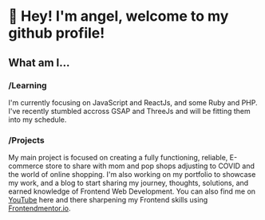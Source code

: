 # 👋 Hey! I'm angel, welcome to my github profile!

## What am I...

### /Learning
I'm currently focusing on JavaScript and ReactJs, and some Ruby and PHP. I've recently stumbled accross GSAP and ThreeJs and will be fitting them into my schedule. 

### /Projects
My main project is focused on creating a fully functioning, reliable, E-commerce store to share with mom and pop shops adjusting to COVID and the world of online shopping. I'm also working on my portfolio to showcase my work, and a blog to start sharing my journey, thoughts, solutions, and earned knowledge of Frontend Web Development. You can also find me on [YouTube](https://www.youtube.com/channel/UCp1rLj8Sm3077g9Z-fpeglQ) here and there sharpening my Frontend skills using [Frontendmentor.io](https://www.frontendmentor.io/profile/amsIII).
